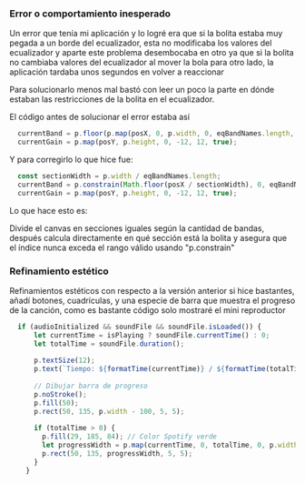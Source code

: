 ### Error o comportamiento inesperado

Un error que tenía mi aplicación y lo logré era que si la bolita estaba muy pegada a un borde del ecualizador, esta no modificaba los valores del ecualizador y aparte este problema desembocaba en otro ya que si la bolita no cambiaba valores del ecualizador al mover la bola para otro lado, la aplicación tardaba unos segundos en volver a reaccionar

Para solucionarlo menos mal bastó con leer un poco la parte en dónde estaban las restricciones de la bolita en el ecualizador.

El código antes de solucionar el error estaba así

```js
  currentBand = p.floor(p.map(posX, 0, p.width, 0, eqBandNames.length, true));
  currentGain = p.map(posY, p.height, 0, -12, 12, true);
```

Y para corregirlo lo que hice fue:

```js
  const sectionWidth = p.width / eqBandNames.length;
  currentBand = p.constrain(Math.floor(posX / sectionWidth), 0, eqBandNames.length - 1);
  currentGain = p.map(posY, p.height, 0, -12, 12, true);
```
Lo que hace esto es:

Divide el canvas en secciones iguales según la cantidad de bandas, después
calcula directamente en qué sección está la bolita y 
asegura que el índice nunca exceda el rango válido usando "p.constrain"

### Refinamiento estético 

Refinamientos estéticos con respecto a la versión anterior si hice bastantes, añadí botones, cuadrículas, y una especie de barra que muestra el progreso de la canción, como es bastante código solo mostraré el mini reproductor

```js
  if (audioInitialized && soundFile && soundFile.isLoaded()) {
      let currentTime = isPlaying ? soundFile.currentTime() : 0;
      let totalTime = soundFile.duration();
      
      p.textSize(12);
      p.text(`Tiempo: ${formatTime(currentTime)} / ${formatTime(totalTime)}`, p.width/2, 120);
      
      // Dibujar barra de progreso
      p.noStroke();
      p.fill(50);
      p.rect(50, 135, p.width - 100, 5, 5);
      
      if (totalTime > 0) {
        p.fill(29, 185, 84); // Color Spotify verde
        let progressWidth = p.map(currentTime, 0, totalTime, 0, p.width - 100);
        p.rect(50, 135, progressWidth, 5, 5);
      }
    }
```
